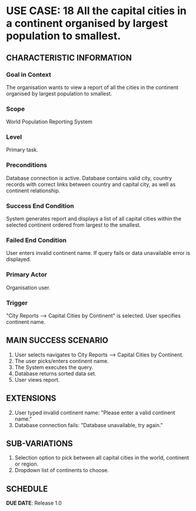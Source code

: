 # USE CASE: 18 All the capital cities in a continent organised by largest population to smallest.

## CHARACTERISTIC INFORMATION

### Goal in Context

The organisation wants to view a report of all the cities in the continent organised by largest population to smallest.

### Scope

World Population Reporting System

### Level

Primary task.

### Preconditions

Database connection is active.
Database contains valid city, country records with correct links between country and capital city, as well as continent relationship.

### Success End Condition

System generates report and displays a list of all capital cities within the selected continent ordered from largest to the smallest.

### Failed End Condition

User enters invalid continent name.
If query fails or data unavailable error is displayed.

### Primary Actor

Organisation user.

### Trigger

"City Reports --> Capital Cities by Continent" is selected.
User specifies continent name.

## MAIN SUCCESS SCENARIO

1. User selects navigates to City Reports --> Capital Cities by Continent.
2. The user picks/enters continent name.
3. The System executes the query.
4. Database returns sorted data set.
5. User views report.

## EXTENSIONS

2. User typed invalid continent name: "Please enter a valid continent name."
3. Database connection fails: "Database unavailable, try again."

## SUB-VARIATIONS

1. Selection option to pick between all capital cities in the world, continent or region.
2. Dropdown list of continents to choose.

## SCHEDULE

**DUE DATE**: Release 1.0
